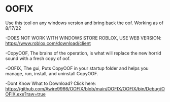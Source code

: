 # OOFIX
Use this tool on any windows version and bring back the oof.
Working as of 8/17/22

-DOES NOT WORK WITH WINDOWS STORE ROBLOX, USE WEB VERSION: https://www.roblox.com/download/client

-CopyOOF, The brains of the operation, is what will replace the new horrid sound with a fresh copy of oof.

-OOFIX, The gui, Puts CopyOOF in your startup folder and helps you manage, run, install, and uninstall CopyOOF.

-Dont Know What to Download? Click here: https://github.com/Awire9966/OOFIX/blob/main/OOFIX/OOFIX/bin/Debug/OOFIX.exe?raw=true
